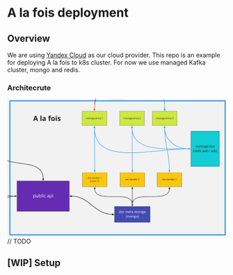 # A la fois deployment
## Overview
We are using [Yandex Cloud](https://cloud.yandex.ru/) as our cloud provider.
This repo is an example for deploying A la fois to k8s cluster.
For now we use managed Kafka cluster, mongo and redis.

### Architecrute
![](/img/a-la-fois_architecture.png)
// TODO

## [WIP] Setup
<!-- 1. Install Dapr to a Kubernetes cluster. 

    ```shell
    dapr init -k
    ```
    More info:
    https://docs.dapr.io/operations/hosting/kubernetes/kubernetes-deploy/

2. Create a Secret
    ```shell
    cp example.secret.yaml secret.yaml
    ```
    
    Set values to `secret.yaml`
    ```yaml
    apiVersion: v1
    kind: Secret
    metadata:
      name: mongodb-secret
    type: Opaque
    data:
      username: <NONGO_USERNAME>
      password: <MONGO_PASSWORD>
      uri: <MONGO_URI> # https://www.mongodb.com/docs/manual/reference/connection-string/ 
    
    
    ---
    
    apiVersion: v1
    kind: Secret
    metadata: 
      name: redis-secret
    type: Opaque
    data:
      redis-password: <REDIS_PASSWORD>
    
    
    ---
    
    apiVersion: v1
    kind: Secret
    metadata:
      name: kafka-secret
    type: Opaque
    data:
      username: <KAFKA_USERNAME>
      password: <KAFKA_PASSWORD>
    ```
    
    ```shell
    kubectl apply -f secter.yaml
    ```
3. Create a config map
    Set your kafka config and apply ConfigMap
        
    ```shell
    kubectl apply -f configMap.yaml
    ```
    
4. Create a Redis deployment
    ```shell
    kubectl apply -f redis.yaml
    ```
5. Create a Mongodb deployment
    ```shell
    kubectl apply -f mongo.yaml
    ```
6. Create Dapr state store component.

    The state store is needed for actors
    ```shell
    kubectl apply -f stateStore.yaml
    ```
7. Create deployments for messageProxy and docHandler
    ```shell
    kubectl apply -f messageProxy.yaml
    kubectl apply -f docHandler.yaml
    ```

For now we use a simple external service to balance traffic. You cat find an ip of the service by executing `kubectl get services`
```shell
➜  a-la-fois git:(main) kubectl get services
NAME                    TYPE           CLUSTER-IP      EXTERNAL-IP     PORT(S)                               AGE
dapr-api                ClusterIP      10.96.156.13    <none>          80/TCP                                44h
dapr-dashboard          ClusterIP      10.96.184.27    <none>          8080/TCP                              44h
dapr-placement-server   ClusterIP      None            <none>          50005/TCP,8201/TCP                    44h
dapr-sentry             ClusterIP      10.96.137.44    <none>          80/TCP                                44h
dapr-sidecar-injector   ClusterIP      10.96.141.175   <none>          443/TCP                               44h
dapr-webhook            ClusterIP      10.96.221.173   <none>          443/TCP                               44h
doc-handler-dapr        ClusterIP      None            <none>          80/TCP,50001/TCP,50002/TCP,9090/TCP   38h
kubernetes              ClusterIP      10.96.128.1     <none>          443/TCP                               44h
message-proxy-dapr      ClusterIP      None            <none>          80/TCP,50001/TCP,50002/TCP,9090/TCP   44h
message-proxy-service   LoadBalancer   10.96.148.93    130.193.53.53   3000:30000/TCP                        37h
mongodb-service         ClusterIP      10.96.184.56    <none>          27017/TCP                             44h
redis-service           ClusterIP      10.96.208.1     <none>          6379/TCP                              44h
```
Our message proxy service external IP is `130.193.53.53`
Use this IP in the docClient to connect to A la fois.
 -->
